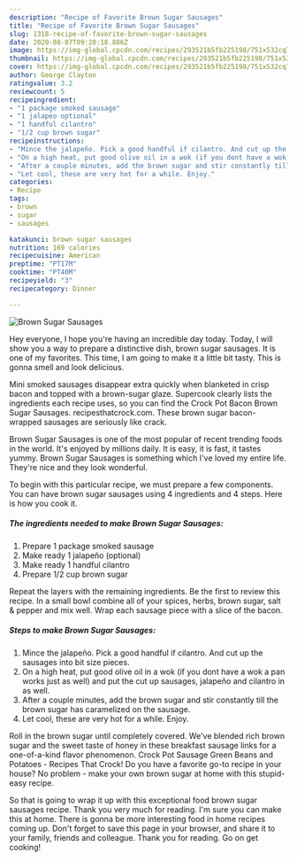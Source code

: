 ```yaml
---
description: "Recipe of Favorite Brown Sugar Sausages"
title: "Recipe of Favorite Brown Sugar Sausages"
slug: 1318-recipe-of-favorite-brown-sugar-sausages
date: 2020-08-07T09:28:18.886Z
image: https://img-global.cpcdn.com/recipes/293521b5fb225198/751x532cq70/brown-sugar-sausages-recipe-main-photo.jpg
thumbnail: https://img-global.cpcdn.com/recipes/293521b5fb225198/751x532cq70/brown-sugar-sausages-recipe-main-photo.jpg
cover: https://img-global.cpcdn.com/recipes/293521b5fb225198/751x532cq70/brown-sugar-sausages-recipe-main-photo.jpg
author: George Clayton
ratingvalue: 3.2
reviewcount: 5
recipeingredient:
- "1 package smoked sausage"
- "1 jalapeo optional"
- "1 handful cilantro"
- "1/2 cup brown sugar"
recipeinstructions:
- "Mince the jalapeño. Pick a good handful if cilantro. And cut up the sausages into bit size pieces."
- "On a high heat, put good olive oil in a wok (if you dont have a wok a pan works just as well) and put the cut up sausages, jalapeño and cilantro in as well."
- "After a couple minutes, add the brown sugar and stir constantly till the brown sugar has caramelized on the sausage."
- "Let cool, these are very hot for a while. Enjoy."
categories:
- Recipe
tags:
- brown
- sugar
- sausages

katakunci: brown sugar sausages 
nutrition: 169 calories
recipecuisine: American
preptime: "PT17M"
cooktime: "PT40M"
recipeyield: "3"
recipecategory: Dinner

---
```



![Brown Sugar Sausages](https://img-global.cpcdn.com/recipes/293521b5fb225198/751x532cq70/brown-sugar-sausages-recipe-main-photo.jpg)

Hey everyone, I hope you're having an incredible day today. Today, I will show you a way to prepare a distinctive dish, brown sugar sausages. It is one of my favorites. This time, I am going to make it a little bit tasty. This is gonna smell and look delicious.

Mini smoked sausages disappear extra quickly when blanketed in crisp bacon and topped with a brown-sugar glaze. Supercook clearly lists the ingredients each recipe uses, so you can find the Crock Pot Bacon Brown Sugar Sausages. recipesthatcrock.com. These brown sugar bacon-wrapped sausages are seriously like crack.

Brown Sugar Sausages is one of the most popular of recent trending foods in the world. It's enjoyed by millions daily. It is easy, it is fast, it tastes yummy. Brown Sugar Sausages is something which I've loved my entire life. They're nice and they look wonderful.


To begin with this particular recipe, we must prepare a few components. You can have brown sugar sausages using 4 ingredients and 4 steps. Here is how you cook it.

<!--inarticleads1-->

##### The ingredients needed to make Brown Sugar Sausages:

1. Prepare 1 package smoked sausage
1. Make ready 1 jalapeño (optional)
1. Make ready 1 handful cilantro
1. Prepare 1/2 cup brown sugar


Repeat the layers with the remaining ingredients. Be the first to review this recipe. In a small bowl combine all of your spices, herbs, brown sugar, salt &amp; pepper and mix well. Wrap each sausage piece with a slice of the bacon. 

<!--inarticleads2-->

##### Steps to make Brown Sugar Sausages:

1. Mince the jalapeño. Pick a good handful if cilantro. And cut up the sausages into bit size pieces.
1. On a high heat, put good olive oil in a wok (if you dont have a wok a pan works just as well) and put the cut up sausages, jalapeño and cilantro in as well.
1. After a couple minutes, add the brown sugar and stir constantly till the brown sugar has caramelized on the sausage.
1. Let cool, these are very hot for a while. Enjoy.


Roll in the brown sugar until completely covered. We&#39;ve blended rich brown sugar and the sweet taste of honey in these breakfast sausage links for a one-of-a-kind flavor phenomenon. Crock Pot Sausage Green Beans and Potatoes - Recipes That Crock! Do you have a favorite go-to recipe in your house? No problem - make your own brown sugar at home with this stupid-easy recipe. 

So that is going to wrap it up with this exceptional food brown sugar sausages recipe. Thank you very much for reading. I'm sure you can make this at home. There is gonna be more interesting food in home recipes coming up. Don't forget to save this page in your browser, and share it to your family, friends and colleague. Thank you for reading. Go on get cooking!
